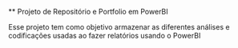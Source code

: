 ** Projeto de Repositório e Portfolio em PowerBI

Esse projeto tem como objetivo armazenar as diferentes análises e codificações usadas ao fazer relatórios usando o PowerBI